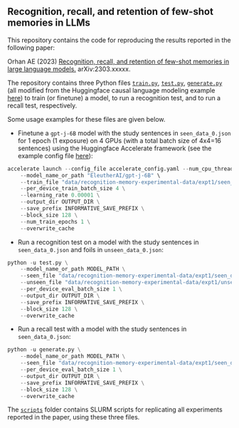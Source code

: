 ## Recognition, recall, and retention of few-shot memories in LLMs

This repository contains the code for reproducing the results reported in the following paper:

Orhan AE (2023) [Recognition, recall, and retention of few-shot memories in large language models.](https://arxiv.org/abs/2303.xxxxx) arXiv:2303.xxxxx.

The repository contains three Python files [`train.py`](https://github.com/eminorhan/llm-memory/blob/master/train.py), [`test.py`](https://github.com/eminorhan/llm-memory/blob/master/test.py), [`generate.py`](https://github.com/eminorhan/llm-memory/blob/master/generate.py) (all modified from the Huggingface causal language modeling example [here](https://github.com/huggingface/transformers/blob/main/examples/pytorch/language-modeling/run_clm_no_trainer.py)) to train (or finetune) a model, to run a recognition test, and to run a recall test, respectively.   

Some usage examples for these files are given below.

* Finetune a `gpt-j-6B` model with the study sentences in `seen_data_0.json` for 1 epoch (1 exposure) on 4 GPUs (with a total batch size of 4x4=16 sentences) using the Huggingface Accelerate framework (see the example config file [here](https://github.com/eminorhan/llm-memory/blob/master/accelerate_config.yaml)):
```python
accelerate launch --config_file accelerate_config.yaml --num_cpu_threads_per_process 4 train.py \
    --model_name_or_path "EleutherAI/gpt-j-6B" \
    --train_file "data/recognition-memory-experimental-data/expt1/seen_data_0.json" \
    --per_device_train_batch_size 4 \
    --learning_rate 0.00001 \
    --output_dir OUTPUT_DIR \
    --save_prefix INFORMATIVE_SAVE_PREFIX \
    --block_size 128 \
    --num_train_epochs 1 \
    --overwrite_cache
```

* Run a recognition test on a model with the study sentences in `seen_data_0.json` and foils in `unseen_data_0.json`:
```python
python -u test.py \
    --model_name_or_path MODEL_PATH \
    --seen_file "data/recognition-memory-experimental-data/expt1/seen_data_0.json" \
    --unseen_file "data/recognition-memory-experimental-data/expt1/unseen_data_0.json" \
    --per_device_eval_batch_size 1 \
    --output_dir OUTPUT_DIR \
    --save_prefix INFORMATIVE_SAVE_PREFIX \
    --block_size 128 \
    --overwrite_cache
```

* Run a recall test with a model with the study sentences in `seen_data_0.json`:
```python
python -u generate.py \
    --model_name_or_path MODEL_PATH \
    --seen_file "data/recognition-memory-experimental-data/expt1/seen_data_0.json" \
    --per_device_eval_batch_size 1 \
    --output_dir OUTPUT_DIR \
    --save_prefix INFORMATIVE_SAVE_PREFIX \
    --block_size 128 \
    --overwrite_cache
```

The [`scripts`](https://github.com/eminorhan/llm-memory/tree/master/scripts) folder contains SLURM scripts for replicating all experiments reported in the paper, using these three files. 